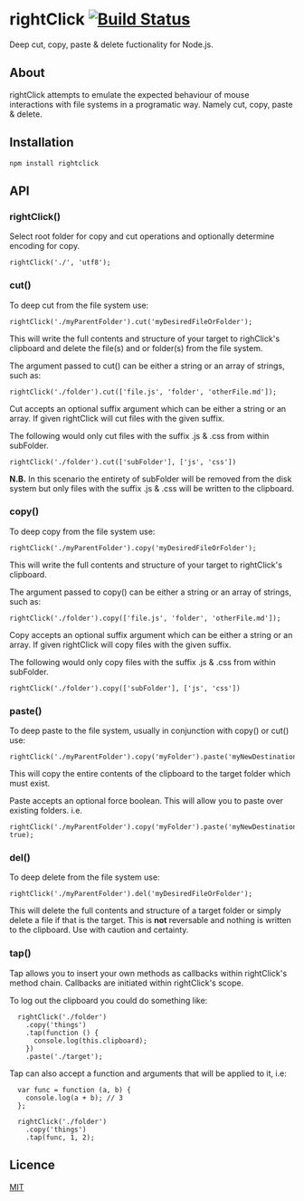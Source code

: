 # rightClick [![Build Status](https://secure.travis-ci.org/mattyod/rightClick.png)](http://travis-ci.org/mattyod/rightClick)

Deep cut, copy, paste & delete fuctionality for Node.js.

## About

rightClick attempts to emulate the expected behaviour of mouse interactions
with file systems in a programatic way. Namely cut, copy, paste & delete.

## Installation

    npm install rightclick

## API

### rightClick()

Select root folder for copy and cut operations and optionally determine encoding for copy.

    rightClick('./', 'utf8');

### cut()

To deep cut from the file system use:

    rightClick('./myParentFolder').cut('myDesiredFileOrFolder');

This will write the full contents and structure of your target to righClick's
clipboard and delete the file(s) and or folder(s) from the file system.

The argument passed to cut() can be either a string or an array of strings,
such as:

    rightClick('./folder').cut(['file.js', 'folder', 'otherFile.md']);

Cut accepts an optional suffix argument which can be either a string or an array. If given rightClick will cut files with the given suffix.

The following would only cut files with the suffix .js & .css from within subFolder.

    rightClick('./folder').cut(['subFolder'], ['js', 'css'])

**N.B.** In this scenario the entirety of subFolder will be removed from the disk system but only files with the suffix .js & .css will be written to the clipboard.

### copy()

To deep copy from the file system use:

    rightClick('./myParentFolder').copy('myDesiredFileOrFolder');

This will write the full contents and structure of your target to rightClick's
clipboard.

The argument passed to copy() can be either a string or an array of strings,
such as:

    rightClick('./folder').copy(['file.js', 'folder', 'otherFile.md']);

Copy accepts an optional suffix argument which can be either a string or an array. If given rightClick will copy files with the given suffix.

The following would only copy files with the suffix .js & .css from within subFolder.

    rightClick('./folder').copy(['subFolder'], ['js', 'css'])

### paste()

To deep paste to the file system, usually in conjunction with copy() or cut()
use:

    rightClick('./myParentFolder').copy('myFolder').paste('myNewDestination');

This will copy the entire contents of the clipboard to the target folder which
must exist.

Paste accepts an optional force boolean. This will allow you to paste over existing folders. i.e.

    rightClick('./myParentFolder').copy('myFolder').paste('myNewDestination', true);

### del()

To deep delete from the file system use:

    rightClick('./myParentFolder').del('myDesiredFileOrFolder');

This will delete the full contents and structure of a target folder or simply
delete a file if that is the target. This is **not** reversable and nothing is
written to the clipboard. Use with caution and certainty.

### tap()

Tap allows you to insert your own methods as callbacks within rightClick's method chain. Callbacks are initiated within rightClick's
scope.

To log out the clipboard you could do something like:

```
  rightClick('./folder')
    .copy('things')
    .tap(function () {
      console.log(this.clipboard);
    })
    .paste('./target');
```

Tap can also accept a function and arguments that will be applied to it, i.e:
```
  var func = function (a, b) {
    console.log(a + b); // 3
  };

  rightClick('./folder')
    .copy('things')
    .tap(func, 1, 2);
```

## Licence

[MIT](https://github.com/mattyod/rightclick/blob/master/LICENSE)
